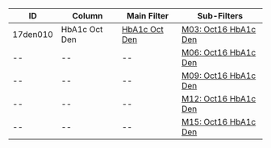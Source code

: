 ID | Column | Main Filter | Sub-Filters | 
-- | ------ | -------| -----------|
17den010| HbA1c Oct Den | [HbA1c Oct Den](https://github.com/Edward-Yao31/Salud-Y-Vida-Report/blob/master/main-filters/den/HbA1c%20Oct%20Den) | [M03: Oct16 HbA1c Den](https://github.com/Edward-Yao31/Salud-Y-Vida-Report/blob/master/sub-filters/den/M03:%20Oct16%20HbA1c%20Den)
-- | --| --|[M06: Oct16 HbA1c Den](https://github.com/Edward-Yao31/Salud-Y-Vida-Report/blob/master/sub-filters/den/M06:%20Oct16%20HbA1c%20Den)|
-- | --| --|[M09: Oct16 HbA1c Den](https://github.com/Edward-Yao31/Salud-Y-Vida-Report/blob/master/sub-filters/den/M09:%20Oct16%20HbA1c%20Den)|
-- | --| --|[M12: Oct16 HbA1c Den](https://github.com/Edward-Yao31/Salud-Y-Vida-Report/blob/master/sub-filters/den/M12:%20Oct16%20HbA1c%20Den)|
-- | --| --|[M15: Oct16 HbA1c Den](https://github.com/Edward-Yao31/Salud-Y-Vida-Report/blob/master/sub-filters/den/M15:%20Oct16%20HbA1c%20Den)|
